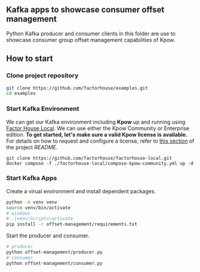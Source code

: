 ## Kafka apps to showcase consumer offset management

Python Kafka producer and consumer clients in this folder are use to showcase consumer group offset management capabilities of Kpow.

## How to start

### Clone project repository

```bash
git clone https://github.com/factorhouse/examples.git
cd examples
```

### Start Kafka Environment

We can get our Kafka environment including **Kpow** up and running using [Factor House Local](https://github.com/factorhouse/factorhouse-local). We can use either the Kpow Community or Enterprise edition. **To get started, let's make sure a valid Kpow license is available.** For details on how to request and configure a license, refer to [this section](https://github.com/factorhouse/factorhouse-local?tab=readme-ov-file#update-kpow-and-flex-licenses) of the project _README_.

```
git clone https://github.com/factorhouse/factorhouse-local.git
docker compose -f ./factorhouse-local/compose-kpow-community.yml up -d
```

### Start Kafka Apps

Create a virual environment and install dependent packages.

```bash
python -m venv venv
source venv/bin/activate
# windows
# .\venv\Scripts\activate
pip install -r offset-management/requirements.txt
```

Start the producer and consumer.

```bash
# producer
python offset-management/producer.py
# consumer
python offset-management/consumer.py
```
